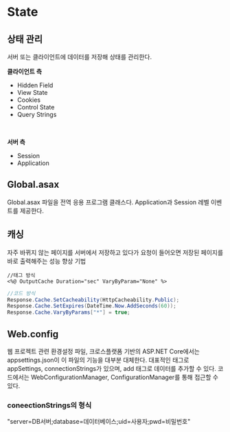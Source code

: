 # State

## 상태 관리
서버 또는 클라이언트에 데이터를 저장해 상태를 관리한다.   

**클라이언트 측**   
- Hidden Field
- View State
- Cookies
- Control State
- Query Strings
<br/>

**서버 측**   
- Session
- Application

## Global.asax
Global.asax 파일을 전역 응용 프로그램 클래스다. Application과 Session 레벨 이벤트를 제공한다.

## 캐싱
자주 바뀌지 않는 페이지를 서버에서 저장하고 있다가 요청이 들어오면 저장된 페이지를 바로 출력해주는 성능 향상 기법
```
//태그 방식
<%@ OutputCache Duration="sec" VaryByParam="None" %>
```
```C#
//코드 방식
Response.Cache.SetCacheability(HttpCacheability.Public);
Response.Cache.SetExpires(DateTime.Now.AddSeconds(60));
Response.Cache.VaryByParams["*"] = true;
```

## Web.config
웹 프로젝트 관련 환경설정 파일, 크로스플랫폼 기반의 ASP.NET Core에서는 appsettings.json이 이 파일의 기능을 대부분 대체한다. 대표적인 태그로 appSettings, connectionStrings가 있으며, add 태그로 데이터를 추가할 수 있다. 코드에서는 WebConfigurationManager, ConfigurationManager를 통해 접근할 수 있다.

### coneectionStrings의 형식
"server=DB서버;database=데이터베이스;uid=사용자;pwd=비밀번호"
